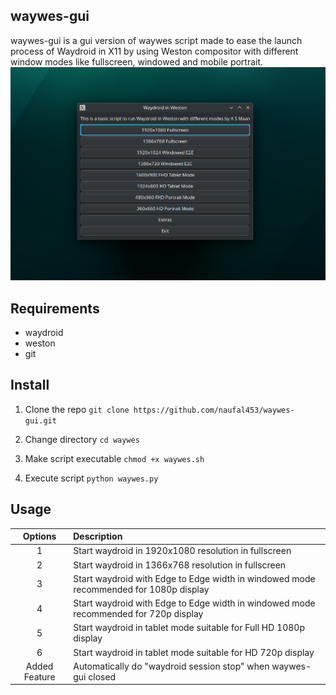 ## waywes-gui
waywes-gui is a gui version of waywes script made to ease the launch process of Waydroid in X11 by using Weston compositor with different window modes like fullscreen, windowed and mobile portrait.
<img src="https://github.com/naufal453/waywes-gui/blob/main/gui.png">

## Requirements
- waydroid
- weston
- git

## Install 

1. Clone the repo
```git clone https://github.com/naufal453/waywes-gui.git```

2. Change directory ```cd waywes```

3. Make script executable ```chmod +x waywes.sh```

4. Execute script ```python waywes.py```

## Usage

| Options | Description |
| :---: | :--- |
| 1 | Start waydroid in 1920x1080 resolution in fullscreen |
| 2 | Start waydroid in 1366x768 resolution in fullscreen |
| 3 | Start waydroid with Edge to Edge width in windowed mode recommended for 1080p display |
| 4 | Start waydroid with Edge to Edge width in windowed mode recommended for 720p display|
| 5 | Start waydroid in tablet mode suitable for Full HD 1080p display |
| 6 | Start waydroid in tablet mode suitable for HD 720p display |
| Added Feature | Automatically do "waydroid session stop" when waywes-gui closed|

           


